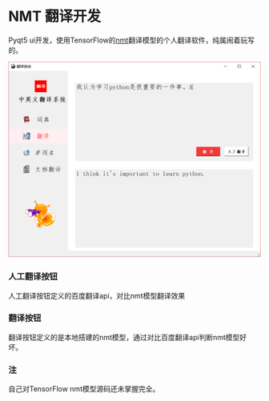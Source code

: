 # NMT 翻译开发

Pyqt5 ui开发，使用TensorFlow的[nmt](https://github.com/tensorflow/nmt)翻译模型的个人翻译软件，纯属闹着玩写的。

![效果图](https://github.com/GGL12/Translator/blob/master/img/img.png) 

### 人工翻译按钮

人工翻译按钮定义的百度翻译api，对比nmt模型翻译效果

### 翻译按钮

翻译按钮定义的是本地搭建的nmt模型，通过对比百度翻译api判断nmt模型好坏。

### 注

自己对TensorFlow nmt模型源码还未掌握完全。

